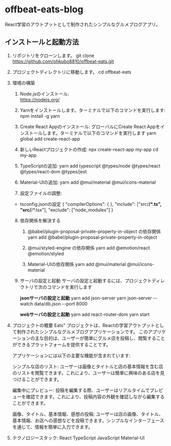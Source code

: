 # offbeat-eats-blog
React学習のアウトプットとして制作されたシンプルなグルメブログアプリ。

## インストールと起動方法

1. リポジトリをクローンします。
   git clone https://github.com/ohkubo8810/offbeat-eats.git

2. プロジェクトディレクトリに移動します。
   cd offbeat-eats

3. 環境の構築
   1. Node.jsのインストール:  
      https://nodejs.org/
      
   2. Yarnをインストールします。ターミナルで以下のコマンドを実行します:　
      npm install -g yarn
      
   3. Create React Appのインストール:
      グローバルにCreate React Appをインストールします。ターミナルで以下のコマンドを実行します
      yarn global add create-react-app
      
   4. 新しいReactプロジェクトの作成:
      npx create-react-app my-app
      cd my-app
      
   5. TypeScriptの追加:
      yarn add typescript @types/node @types/react @types/react-dom @types/jest
      
   6. Material-UIの追加:
      yarn add @mui/material @mui/icons-material

   7. 設定ファイルの調整:
     - tsconfig.jsonの設定
       {
         "compilerOptions": {
         },
           "include": ["src/**/*.ts", "src/**/*.tsx"],
           "exclude": ["node_modules"]
       }
       
   8. 依存関係を解決する
      1. @babel/plugin-proposal-private-property-in-object の依存関係
        yarn add @babel/plugin-proposal-private-property-in-object
      
      2. @mui/styled-engine の依存関係
        yarn add @emotion/react @emotion/styled
      
      3. Material-UIの依存関係
        yarn add @mui/material @mui/icons-material

   9. サーバの設定と起動
      サーバの設定と起動するには、プロジェクトディレクトリで次のコマンドを実行します
      
      **jsonサーバの設定と起動**
        yarn add json-server
        yarn json-server --watch data/db.json --port 8000
      
      **webサーバの設定と起動**
        yarn add react-router-dom
        yarn start

4. プロジェクトの概要
   Eats" プロジェクトは、Reactの学習アウトプットとして制作されたシンプルなグルメブログアプリケーションです。
   このアプリケーションの主な目的は、ユーザーが簡単にグルメ店を投稿し、閲覧することができるプラットフォームを提供することです。
   
   アプリケーションには以下の主要な機能が含まれています:
   
     シンプルな店のリスト:
       ユーザーは画像とタイトルと店の基本情報を含む店のリストを閲覧できます。これにより、ユーザーは簡単に興味のある店を見つけることができます。
   
     編集中にプレビュー:
       投稿を編集する際、ユーザーはリアルタイムでプレビューを確認できます。これにより、投稿内容の外観を確認しながら編集することができます。
   
     画像、タイトル、基本情報、感想の投稿:
       ユーザーは店の画像、タイトル、基本情報、お店への感想などを投稿できます。シンプルなインターフェースを通じて、情報を簡単に入力できます。

5. テクノロジースタック:
    React
    TypeScript
    JavaScript
    Material-UI
